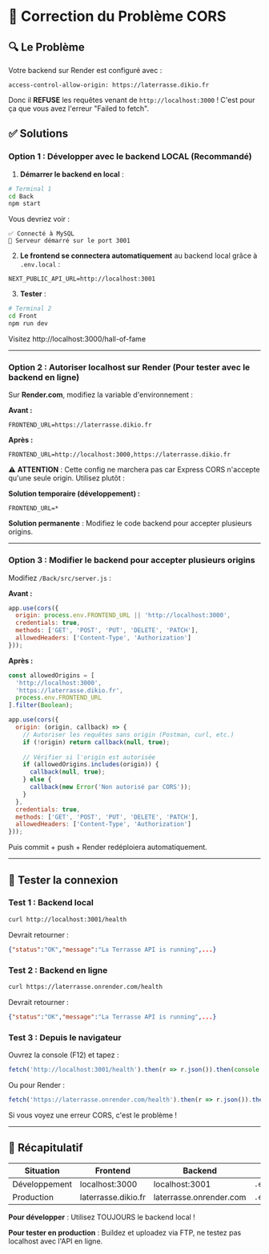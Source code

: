 # 🚨 Correction du Problème CORS

## 🔍 Le Problème

Votre backend sur Render est configuré avec :
```
access-control-allow-origin: https://laterrasse.dikio.fr
```

Donc il **REFUSE** les requêtes venant de `http://localhost:3000` ! C'est pour ça que vous avez l'erreur "Failed to fetch".

## ✅ Solutions

### **Option 1 : Développer avec le backend LOCAL** (Recommandé)

1. **Démarrer le backend en local** :
```bash
# Terminal 1
cd Back
npm start
```

Vous devriez voir :
```
✅ Connecté à MySQL
🚀 Serveur démarré sur le port 3001
```

2. **Le frontend se connectera automatiquement** au backend local grâce à `.env.local` :
```env
NEXT_PUBLIC_API_URL=http://localhost:3001
```

3. **Tester** :
```bash
# Terminal 2
cd Front
npm run dev
```

Visitez http://localhost:3000/hall-of-fame

---

### **Option 2 : Autoriser localhost sur Render** (Pour tester avec le backend en ligne)

Sur **Render.com**, modifiez la variable d'environnement :

**Avant :**
```
FRONTEND_URL=https://laterrasse.dikio.fr
```

**Après :**
```
FRONTEND_URL=http://localhost:3000,https://laterrasse.dikio.fr
```

⚠️ **ATTENTION** : Cette config ne marchera pas car Express CORS n'accepte qu'une seule origin. Utilisez plutôt :

**Solution temporaire (développement) :**
```
FRONTEND_URL=*
```

**Solution permanente** : Modifiez le code backend pour accepter plusieurs origins.

---

### **Option 3 : Modifier le backend pour accepter plusieurs origins**

Modifiez `/Back/src/server.js` :

**Avant :**
```javascript
app.use(cors({
  origin: process.env.FRONTEND_URL || 'http://localhost:3000',
  credentials: true,
  methods: ['GET', 'POST', 'PUT', 'DELETE', 'PATCH'],
  allowedHeaders: ['Content-Type', 'Authorization']
}));
```

**Après :**
```javascript
const allowedOrigins = [
  'http://localhost:3000',
  'https://laterrasse.dikio.fr',
  process.env.FRONTEND_URL
].filter(Boolean);

app.use(cors({
  origin: (origin, callback) => {
    // Autoriser les requêtes sans origin (Postman, curl, etc.)
    if (!origin) return callback(null, true);
    
    // Vérifier si l'origin est autorisée
    if (allowedOrigins.includes(origin)) {
      callback(null, true);
    } else {
      callback(new Error('Non autorisé par CORS'));
    }
  },
  credentials: true,
  methods: ['GET', 'POST', 'PUT', 'DELETE', 'PATCH'],
  allowedHeaders: ['Content-Type', 'Authorization']
}));
```

Puis commit + push + Render redéploiera automatiquement.

---

## 🧪 Tester la connexion

### Test 1 : Backend local
```bash
curl http://localhost:3001/health
```

Devrait retourner :
```json
{"status":"OK","message":"La Terrasse API is running",...}
```

### Test 2 : Backend en ligne
```bash
curl https://laterrasse.onrender.com/health
```

Devrait retourner :
```json
{"status":"OK","message":"La Terrasse API is running",...}
```

### Test 3 : Depuis le navigateur

Ouvrez la console (F12) et tapez :
```javascript
fetch('http://localhost:3001/health').then(r => r.json()).then(console.log)
```

Ou pour Render :
```javascript
fetch('https://laterrasse.onrender.com/health').then(r => r.json()).then(console.log)
```

Si vous voyez une erreur CORS, c'est le problème !

---

## 📝 Récapitulatif

| Situation | Frontend | Backend | Fichier .env |
|-----------|----------|---------|--------------|
| Développement | localhost:3000 | localhost:3001 | `.env.local` |
| Production | laterrasse.dikio.fr | laterrasse.onrender.com | `.env.production` |

**Pour développer** : Utilisez TOUJOURS le backend local !

**Pour tester en production** : Buildez et uploadez via FTP, ne testez pas localhost avec l'API en ligne.

